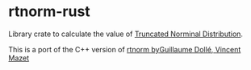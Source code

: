 # rtnorm-rust

Library crate to calculate the value of [Truncated Norminal Distribution](https://en.wikipedia.org/wiki/Truncated_normal_distribution).

This is a port of the C++ version of [rtnorm byGuillaume Dollé, Vincent Mazet](http://miv.u-strasbg.fr/mazet/rtnorm/)
